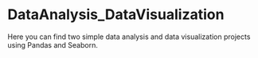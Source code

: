 # DataAnalysis_DataVisualization

Here you can find two simple data analysis and data visualization projects using Pandas and Seaborn.
